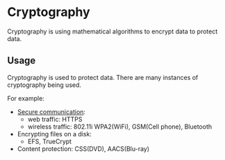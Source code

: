 # Cryptography

Cryptography is using mathematical algorithms to encrypt data to protect data.


## Usage

Cryptography is used to protect data. There are many instances of cryptography being used. 

For example:
- [Secure communication](secure%20communication/secure%20communication.md):
    - web traffic: HTTPS
    - wireless traffic: 802.11i WPA2(WiFi), GSM(Cell phone), Bluetooth
- Encrypting files on a disk:
    - EFS, TrueCrypt
- Content protection: CSS(DVD), AACS(Blu-ray)